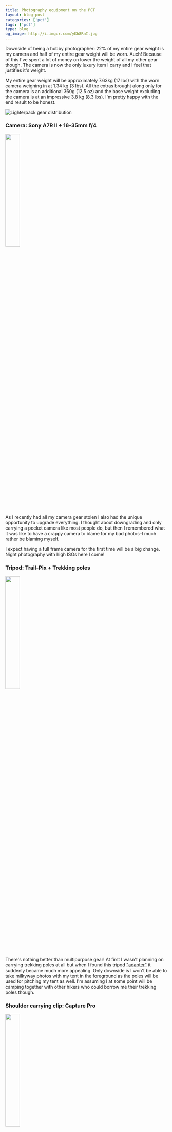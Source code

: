 ```yaml
---
title: Photography equipment on the PCT
layout: blog-post
categories: ['pct']
tags: ['pct']
type: blog
og_image: http://i.imgur.com/yKh8RnI.jpg
---
```

Downside of being a hobby photographer: 22% of my entire gear weight is my
camera and half of my entire gear weight will be worn. Auch! Because of this
I've spent a lot of money on lower the weight of all my other gear though. The
camera is now the only luxury item I carry and I feel that justifies it's
weight.

My entire gear weight will be approximately 7.63kg (17 lbs) with the worn
camera weighing in at 1.34 kg (3 lbs). All the extras brought along only for
the camera is an additional 360g (12.5 oz) and the base weight excluding the
camera is at an impressive 3.8 kg (8.3 lbs). I'm pretty happy with the end
result to be honest.

![Lighterpack gear distribution](http://i.imgur.com/yKh8RnI.jpg)

### Camera: Sony A7R II + 16-35mm f/4

<img src="http://i.imgur.com/PnGXvwR.jpg" class="left" style="width: 30%;">

As I recently had all my camera gear stolen I also had the unique opportunity
to upgrade everything. I thought about downgrading and only carrying a pocket
camera like most people do, but then I remembered what it was like to have a
crappy camera to blame for my bad photos–I much rather be blaming myself.

I expect having a full frame camera for the first time will be a big change.
Night photography with high ISOs here I come!

<div style="clear: left;"></div>

### Tripod: Trail-Pix + Trekking poles

<img src="http://i.imgur.com/FKK8ayz.jpg" class="left" style="width: 30%;">

There's nothing better than multipurpose gear! At first I wasn't planning on
carrying trekking poles at all but when I found this tripod ["adapter"][trailpix] it
suddenly became much more appealing. Only downside is I won't be able to take
milkyway photos with my tent in the foreground as the poles will be used for
pitching my tent as well. I'm assuming I at some point will be camping together
with other hikers who could borrow me their trekking poles though.

<div style="clear: left;"></div>

### Shoulder carrying clip: Capture Pro

<img src="http://i.imgur.com/SBsdM1n.jpg" class="left" style="width: 30%;">

This one is a bit of an experiment. The [Capture][capture] clip sounds like an
awesomly useful gadget, but the added weight on my shoulders is a concern.
Worst scenario is I ship the clip back home at some point. I also bought a
capture compatible release plate for the Trail-Pix tripod adapter which makes
the combination even more appealing.

<div style="clear: left;"></div>

### Filters: ND 9-stops & polarizer.

<img src="http://www.bhphotovideo.com/images/images500x500/Hoya_A77ND400_77_mm_Neutral_Density_155266.jpg" class="left" style="width: 30%;">

For those who don't know, ND filters are darkened glass you place in front of
your lens to dramatically decrease the amount of light captured. This can be
used to slow down the shutter speed and take those silky-smooth water photos
you've seen. I thought this might be something fun to play around with and it
only adds about 50g (1.8oz) to my base weight. In addition to the ND filter I
will also be carrying a polarizing filter to remove the reflection from water.
Usually these filters are also used for darkening the sky but due to my
ultra wide-angle lens I dont think I can use it for that purpose. If the angle
from the light source is too wide it will cause uneven shades across the sky.

<div style="clear: left;"></div>

### Camera charger: Heli-On Solar charger

<img src="http://i.imgur.com/bIT28El.jpg" class="left" style="width: 30%;">

Another experiment I'm hopeful for as long as it arrives in time for my start
date in June. Just like Capture and Trail-Pix, [Heli-On][helion] is another product
originating from Kickstarter. I'm really starting to enjoy all the niche
products you can find there. If it doesn't work out I might go for [Solar
paper][solar-paper] instead. Relying only on a power bank is not something I want
to do as that would force me to regularly stay in towns as I recharge my gear.
A solar charger gives much more freedom in my opinion and now I doubt I need
to carry more than one spare battery as the charger has a built in 2600 mAh
power-bank that's able to recharge my battery 2.5 times.

<div style="clear: left;"></div>

### Android Apps: None

After some research I couldn't really find any necessary apps to help me out.
There were some exposure calculators but the math is easy enough to do in your
head without wasting battery life. I do have [Sky Map][skymap] installed since
before and it could be useful for locating the milkyway but from experience
I've always been able to see it with my eyes only. I just need to keep track of
new moons.

[skymap]: https://play.google.com/store/apps/details?id=com.google.android.stardroid&hl=en
[solar-paper]: https://www.kickstarter.com/projects/1398120161/solar-paper-the-worlds-thinnest-and-lightest-solar
[helion]: https://www.kickstarter.com/projects/infinitypv/heli-on/description
[capture]: https://www.peakdesign.com/product/clips/capturepro
[trailpix]: http://trail-pix.com/collections/all/products/universal-trailpix-with-standard-ballhead
